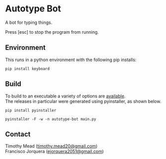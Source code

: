 # Autotype Bot
A bot for typing things.  

Press [esc] to stop the program from running.  

## Environment
This runs in a python environment with the following pip installs:
```
pip install keyboard
```

## Build
To build to an executable a variety of options are [available](https://stackoverflow.com/questions/5458048/how-can-i-make-a-python-script-standalone-executable-to-run-without-any-dependen).  
The releases in particular were generated using pyinstaller, as shown below.
```
pip install pyinstaller

pyinstaller -F -w -n autotype-bot main.py
```


## Contact
Timothy Mead (timothy.mead20@gmail.com)  
Francisco Jorquera (ejorquera2051@gmail.com)
